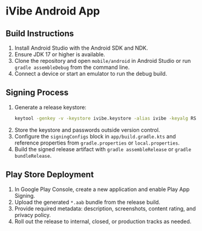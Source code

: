 # iVibe Android App

## Build Instructions
1. Install Android Studio with the Android SDK and NDK.
2. Ensure JDK 17 or higher is available.
3. Clone the repository and open `mobile/android` in Android Studio or run `gradle assembleDebug` from the command line.
4. Connect a device or start an emulator to run the debug build.

## Signing Process
1. Generate a release keystore:
   ```bash
   keytool -genkey -v -keystore ivibe.keystore -alias ivibe -keyalg RSA -keysize 2048 -validity 10000
   ```
2. Store the keystore and passwords outside version control.
3. Configure the `signingConfigs` block in `app/build.gradle.kts` and reference properties from `gradle.properties` or `local.properties`.
4. Build the signed release artifact with `gradle assembleRelease` or `gradle bundleRelease`.

## Play Store Deployment
1. In Google Play Console, create a new application and enable Play App Signing.
2. Upload the generated `*.aab` bundle from the release build.
3. Provide required metadata: description, screenshots, content rating, and privacy policy.
4. Roll out the release to internal, closed, or production tracks as needed.

